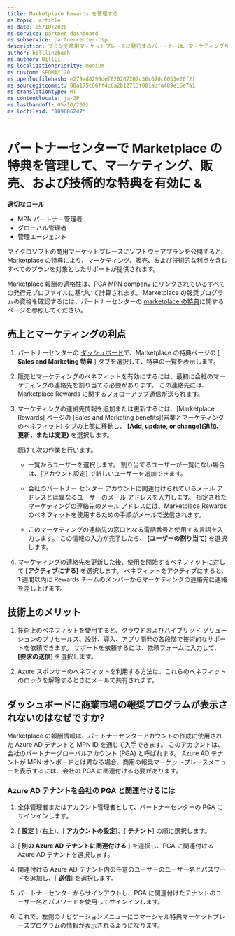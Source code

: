 ```yaml
---
title: Marketplace Rewards を管理する
ms.topic: article
ms.date: 05/18/2020
ms.service: partner-dashboard
ms.subservice: partnercenter-csp
description: プランを商用マーケットプレースに発行するパートナーは、マーケティングサポートを提供する特典の対象となります。
author: billlinzbach
ms.author: BillLi
ms.localizationpriority: medium
ms.custom: SEOMAY.20
ms.openlocfilehash: e279ad8299def820287207c36c670c6051e26f2f
ms.sourcegitcommit: 08a175c06ff4c6a2b12713f081adfa489e16e7a1
ms.translationtype: MT
ms.contentlocale: ja-JP
ms.lasthandoff: 05/10/2021
ms.locfileid: "109686247"
---
```

# <a name="manage-marketplace-rewards-in-partner-center--activate-marketing-sales-and-technical-benefits"></a>パートナーセンターで Marketplace の特典を管理して、マーケティング、販売、および技術的な特典を有効に &

**適切なロール**

- MPN パートナー管理者
- グローバル管理者
- 管理エージェント

マイクロソフトの商用マーケットプレースにソフトウェアプランを公開すると、Marketplace の特典により、マーケティング、販売、および技術的な利点を含むすべてのプランを対象としたサポートが提供されます。

Marketplace 報酬の適格性は、PGA MPN company にリンクされているすべての発行元プロファイルに基づいて計算されます。 Marketplace の報奨プログラムの資格を確認するには、パートナーセンターの [marketplace の特典](https://partner.microsoft.com/dashboard/mpn/program/commercialmarketplace)に関するページを参照してください。

## <a name="sales-and-marketing-benefits"></a>売上とマーケティングの利点

1. パートナーセンターの [ダッシュボード](https://partner.microsoft.com/dashboard)で、Marketplace の特典ページの [ **Sales and Marketing 特典** ] タブを選択して、特典の一覧を表示します。 

2. 販売とマーケティングのベネフィットを有効にするには、最初に会社のマーケティングの連絡先を割り当てる必要があります。 この連絡先には、Marketplace Rewards に関するフォローアップ通信が送られます。

3. マーケティングの連絡先情報を追加または更新するには、[Marketplace Rewards] ページの [Sales and Marketing benefits]\(営業とマーケティングのベネフィット\) タブの上部に移動し、 **[Add, update, or change]\(追加、更新、または変更\)** を選択します。 

   続けて次の作業を行います。

   - 一覧からユーザーを選択します。 割り当てるユーザーが一覧にない場合は、[アカウント設定] で新しいユーザーを追加できます。

   - 会社のパートナー センター アカウントに関連付けられているメール アドレスとは異なるユーザーのメール アドレスを入力します。 指定されたマーケティングの連絡先のメール アドレスには、Marketplace Rewards のベネフィットを使用するための手順がメールで送信されます。

   - このマーケティングの連絡先の窓口となる電話番号と使用する言語を入力します。 この情報の入力が完了したら、 **[ユーザーの割り当て]** を選択します。

4. マーケティングの連絡先を更新した後、使用を開始するベネフィットに対して **[アクティブにする]** を選択します。 ベネフィットをアクティブにすると、1 週間以内に Rewards チームのメンバーからマーケティングの連絡先に連絡を差し上げます。

## <a name="technical-benefits"></a>技術上のメリット

1. 技術上のベネフィットを使用すると、クラウドおよびハイブリッド ソリューションのプリセールス、設計、導入、アプリ開発の各段階で技術的なサポートを依頼できます。 サポートを依頼するには、依頼フォームに入力して、 **[要求の送信]** を選択します。

2. Azure スポンサーのベネフィットを利用する方法は、これらのベネフィットのロックを解除するときにメールで共有されます。

## <a name="why-cant-i-see-the-commercial-marketplace-rewards-program-on-my-dashboard"></a>ダッシュボードに商業市場の報奨プログラムが表示されないのはなぜですか?

Marketplace の報酬情報は、パートナーセンターアカウントの作成に使用された Azure AD テナントと MPN ID を通じて入手できます。 このアカウントは、会社のパートナーグローバルアカウント (PGA) と呼ばれます。 Azure AD テナントが MPN オンボードとは異なる場合、商用の報奨マーケットプレースメニューを表示するには、会社の PGA に関連付ける必要があります。

### <a name="to-associate-an-azure-ad-tenant-with-the-pga-of-your-company"></a>Azure AD テナントを会社の PGA と関連付けるには

1. 全体管理者またはアカウント管理者として、パートナーセンターの PGA にサインインします。

2. [ **設定** ] (右上)、[ **アカウントの設定**]、[ **テナント**] の順に選択します。 

3. [ **別の Azure AD テナントに関連付ける** ] を選択し、PGA に関連付ける Azure AD テナントを選択します。

4. 関連付ける Azure AD テナント内の任意のユーザーのユーザー名とパスワードを追加し、[ **送信**] を選択します。

5. パートナーセンターからサインアウトし、PGA に関連付けたテナントのユーザー名とパスワードを使用してサインインします。

6. これで、左側のナビゲーションメニューにコマーシャル特典マーケットプレースプログラムの情報が表示されるようになります。

